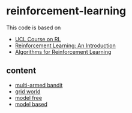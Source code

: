 # reinforcement-learning

This code is based on

- [UCL Course on RL](http://www0.cs.ucl.ac.uk/staff/d.silver/web/Teaching.html)
- [Reinforcement Learning: An Introduction](https://book.douban.com/subject/2866455/)
- [Algorithms for Reinforcement Learning](https://sites.ualberta.ca/~szepesva/papers/RLAlgsInMDPs.pdf)

## content

- [multi-armed bandit](https://github.com/gaoxinge/reinforcement-learning/tree/master/multi-armed%20bandit)
- [grid world](https://github.com/gaoxinge/reinforcement-learning/tree/master/grid%20world)
- [model free]()
- [model based]()